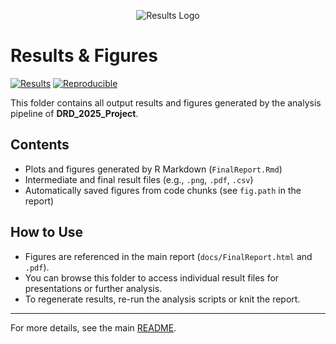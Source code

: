 <p align="center">
  <img src="https://img.shields.io/badge/Results-&-Figures-green?style=for-the-badge&logo=apachespark&logoColor=white" alt="Results Logo" />
</p>

# Results & Figures

[![Results](https://img.shields.io/badge/results-up--to--date-brightgreen.svg)](../results/)
[![Reproducible](https://img.shields.io/badge/reproducibility-yes-success.svg)](../README.md)

This folder contains all output results and figures generated by the analysis pipeline of **DRD_2025_Project**.

## Contents
- Plots and figures generated by R Markdown (`FinalReport.Rmd`)
- Intermediate and final result files (e.g., `.png`, `.pdf`, `.csv`)
- Automatically saved figures from code chunks (see `fig.path` in the report)

## How to Use
- Figures are referenced in the main report (`docs/FinalReport.html` and `.pdf`).
- You can browse this folder to access individual result files for presentations or further analysis.
- To regenerate results, re-run the analysis scripts or knit the report.

---

For more details, see the main [README](../README.md).
